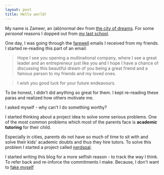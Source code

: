 ```yaml
---
layout: post
title: Hello world!
---
```


My name is Zameer, an (ab)normal dev from [the city of dreams](http://www.incredibleindia.org/travel/destination/mumbai/mumbai-introduction). For some *personal* reasons I dopped out from [my last school](http://www.nmims.edu/).

One day, I was going through the [farewell](http://www.quickmeme.com/meme/3u9r00) emails I received from my friends. I started re-reading this part of an email:


>Hope I see you opening a multinational company, where I see a great leader and an entrepreneur just like you and I hope I have a chance of discussing this beautiful dream of you being a great friend and a famous person to my friends and my loved ones.

>I wish you good luck for your future endeavours.

To be honest, I didn't did anything so great for them. I kept re-reading these paras and realized how others motivate me.

I asked myself - why can't I do something worthy?

I started thinking about a project idea to solve some serious problems. One of the most common problems which most of the parents face is **academic tutoring** for their child.

Especially in cities, parents do not have so much of time to sit with and solve their kids' academic doubts and thus they hire tutors. To solve this problem I started a project called [nerdspal](https://nerdspal.com).

I started writing this blog for a more selfish reason - to track the way I think. To refer back and re-inforce the commitments I make. Because, I don't want to [fake myself](http://fakepreneur.me/)

